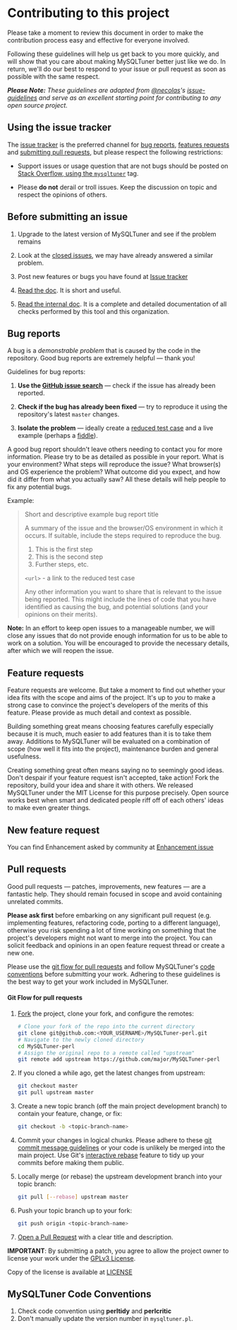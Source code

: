 # Contributing to this project

Please take a moment to review this document in order to make the contribution
process easy and effective for everyone involved.

Following these guidelines will help us get back to you more quickly, and will
show that you care about making MySQLTuner better just like we do. In return, we'll
do our best to respond to your issue or pull request as soon as possible with
the same respect.

_**Please Note:** These guidelines are adapted from [@necolas](https://github.com/necolas)'s
[issue-guidelines](https://github.com/necolas/issue-guidelines) and serve as
an excellent starting point for contributing to any open source project._


## Using the issue tracker

The [issue tracker](https://github.com/major/MySQLTuner-perl/issues) is the
preferred channel for [bug reports](#bugs), [features requests](#features)
and [submitting pull requests](#pull-requests), but please respect the
following restrictions:

* Support issues or usage question that are not bugs should be posted on
[Stack Overflow, using the `mysqltuner`](http://stackoverflow.com/questions/tagged/mysqltuner) tag.

* Please **do not** derail or troll issues. Keep the discussion on topic and
  respect the opinions of others.


## Before submitting an issue

1. Upgrade to the latest version of MySQLTuner and see if the problem remains

2. Look at the [closed issues](https://github.com/major/mysqltuner-perl/issues?state=closed), we may have already answered a similar problem.

3. Post new features or bugs you have found at [Issue tracker](https://github.com/major/mysqltuner-perl/issues)

4. [Read the doc](https://github.com/major/mysqltuner-perl/). It is short and useful.

5. [Read the internal doc](https://github.com/major/MySQLTuner-perl/blob/master/INTERNALS.md). It is a complete and detailed documentation of all checks performed by this tool and this organization.

<a name="bugs"></a>
## Bug reports

A bug is a _demonstrable problem_ that is caused by the code in the repository.
Good bug reports are extremely helpful &mdash; thank you!

Guidelines for bug reports:

1. **Use the [GitHub issue search]** &mdash; check if the issue has already been
   reported.

2. **Check if the bug has already been fixed** &mdash; try to reproduce it using the
   repository's latest `master` changes.

3. **Isolate the problem** &mdash; ideally create a [reduced test
   case](http://css-tricks.com/6263-reduced-test-cases/) and a live example
   (perhaps a [fiddle](http://jsfiddle.net)).

A good bug report shouldn't leave others needing to contact you for more
information. Please try to be as detailed as possible in your report. What is
your environment? What steps will reproduce the issue? What browser(s) and OS
experience the problem? What outcome did you expect, and how did it differ from
what you actually saw? All these details will help people to fix any potential
bugs.

Example:

> Short and descriptive example bug report title
>
> A summary of the issue and the browser/OS environment in which it occurs. If
> suitable, include the steps required to reproduce the bug.
>
> 1. This is the first step
> 2. This is the second step
> 3. Further steps, etc.
>
> `<url>` - a link to the reduced test case
>
> Any other information you want to share that is relevant to the issue being
> reported. This might include the lines of code that you have identified as
> causing the bug, and potential solutions (and your opinions on their
> merits).

**Note:** In an effort to keep open issues to a manageable number, we will close any issues
that do not provide enough information for us to be able to work on a solution.
You will be encouraged to provide the necessary details, after which we will reopen the issue.

<a name="features"></a>
## Feature requests

Feature requests are welcome. But take a moment to find out whether your idea
fits with the scope and aims of the project. It's up to *you* to make a strong
case to convince the project's developers of the merits of this feature. Please
provide as much detail and context as possible.

Building something great means choosing features carefully especially because it
is much, much easier to add features than it is to take them away. Additions
to MySQLTuner will be evaluated on a combination of scope (how well it fits into the
project), maintenance burden and general usefulness.

Creating something great often means saying no to seemingly good ideas. Don't
despair if your feature request isn't accepted, take action! Fork the
repository, build your idea and share it with others. We released MySQLTuner under
the MIT License for this purpose precisely. Open source works best when smart
and dedicated people riff off of each others' ideas to make even greater things.

## New feature request
You can find Enhancement asked by community at [Enhancement issue]

<a name="pull-requests"></a>
## Pull requests

Good pull requests &mdash; patches, improvements, new features &mdash; are a fantastic help.
They should remain focused in scope and avoid containing unrelated commits.

**Please ask first** before embarking on any significant pull request (e.g.
implementing features, refactoring code, porting to a different language),
otherwise you risk spending a lot of time working on something that the
project's developers might not want to merge into the project. You can solicit
feedback and opinions in an open feature request thread or create a new one.

Please use the [git flow for pull requests](#git-flow) and follow MySQLTuner's
[code conventions](#code-conventions) before submitting your work. Adhering to
these guidelines is the best way to get your work included in MySQLTuner.

<a name="git-flow"></a>
#### Git Flow for pull requests

1. [Fork](https://docs.github.com/en/pull-requests/collaborating-with-pull-requests/working-with-forks/fork-a-repo) the project, clone your fork,
   and configure the remotes:

   ```bash
   # Clone your fork of the repo into the current directory
   git clone git@github.com:<YOUR_USERNAME>/MySQLTuner-perl.git
   # Navigate to the newly cloned directory
   cd MySQLTuner-perl
   # Assign the original repo to a remote called "upstream"
   git remote add upstream https://github.com/major/MySQLTuner-perl
   ```

2. If you cloned a while ago, get the latest changes from upstream:

   ```bash
   git checkout master
   git pull upstream master
   ```

3. Create a new topic branch (off the main project development branch) to
   contain your feature, change, or fix:

   ```bash
   git checkout -b <topic-branch-name>
   ```

4. Commit your changes in logical chunks. Please adhere to these [git commit message guidelines]
   or your code is unlikely be merged into the main project. Use Git's
   [interactive rebase](https://help.github.com/articles/interactive-rebase)
   feature to tidy up your commits before making them public.

5. Locally merge (or rebase) the upstream development branch into your topic branch:

   ```bash
   git pull [--rebase] upstream master
   ```

6. Push your topic branch up to your fork:

   ```bash
   git push origin <topic-branch-name>
   ```

7. [Open a Pull Request] with a clear title and description.

**IMPORTANT**: By submitting a patch, you agree to allow the project owner to
license your work under the [GPLv3 License].

Copy of the license is available at [LICENSE]

<a name="code-conventions"></a>
## MySQLTuner Code Conventions

1. Check code convention using **perltidy** and **perlcritic**
2. Don't manually update the version number in `mysqltuner.pl`.


[Enhancement issue]:https://github.com/major/MySQLTuner-perl/labels/enhancement
[GitHub issue search]:https://github.com/major/MySQLTuner-perl/search?type=Issues
[git commit message guidelines]:http://tbaggery.com/2008/04/19/a-note-about-git-commit-messages.html
[Open a Pull Request]:https://help.github.com/articles/using-pull-requests/
[GPLv3 License]:https://en.wikipedia.org/wiki/GNU_General_Public_License
[LICENSE]:https://github.com/major/MySQLTuner-perl/blob/master/LICENSE
